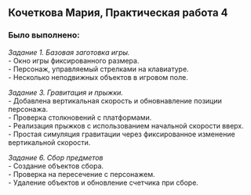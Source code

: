 ## Кочеткова Мария, Практическая работа 4
### Было выполнено:  

_Задание 1. Базовая заготовка игры._  
    - Окно игры фиксированного размера.  
    - Персонаж, управляемый стрелками на клавиатуре.  
    - Несколько неподвижных объектов в игровом поле. 

_Задание 3. Гравитация и прыжки._  
    - Добавлена вертикальная скорость и обновнавление позиции персонажа.  
    - Проверка столкновений с платформами.    
    - Реализация прыжков с использованием начальной скорости вверх.  
    - Простая симуляция гравитации через фиксированное изменение вертикальной скорости.  

_Задание 6. Сбор предметов_     
    - Создание объектов сбора.  
    - Проверка на пересечение с персонажем.  
    - Удаление объектов и обновление счетчика при сборе.  